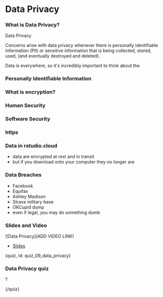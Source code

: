 # Data Privacy

### What is Data Privacy? 

Data Privacy

Concerns arise with data privacy whenever there is personally identifiable information (PII) or sensitive information that is being collected, stored, used, (and eventually destroyed and deleted). 

Data is everywhere, so it's incredibly important to think about the


### Personally Identifiable Information


### What is encryption?


### Human Security

### Software Security

### https

### Data in rstudio.cloud
- data are encrypted at rest and in transit
- but if you download onto your computer they no longer are

### Data Breaches
- Facebook
- Equifax 
- Ashley Madison
- Strava military base
- OKCupid dump
- even if legal, you may do something dumb







### Slides and Video

![Data Privacy](ADD VIDEO LINK)

* [Slides]()

{quiz, id: quiz_09_data_privacy}

### Data Privacy quiz

? 


{/quiz}